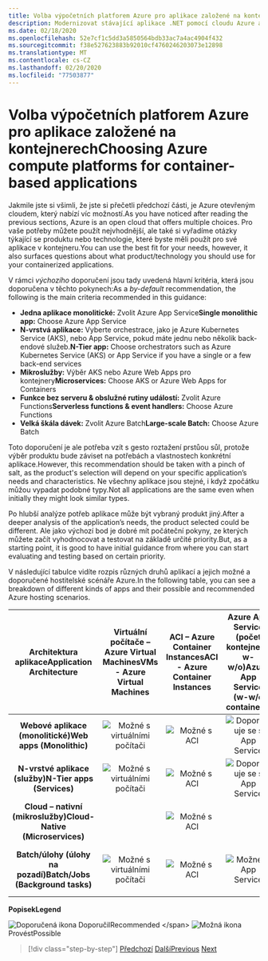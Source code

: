 ```yaml
---
title: Volba výpočetních platforem Azure pro aplikace založené na kontejnerech
description: Modernizovat stávající aplikace .NET pomocí cloudu Azure a kontejnerů Windows | Výběr platforem Azure COMPUTE pro aplikace založené na kontejnerech
ms.date: 02/18/2020
ms.openlocfilehash: 52e7cf1c5dd3a5850564bdb33ac7a4ac4904f432
ms.sourcegitcommit: f38e527623883b92010cf4760246203073e12898
ms.translationtype: MT
ms.contentlocale: cs-CZ
ms.lasthandoff: 02/20/2020
ms.locfileid: "77503877"
---
```

# <a name="choosing-azure-compute-platforms-for-container-based-applications"></a><span data-ttu-id="1d155-103">Volba výpočetních platforem Azure pro aplikace založené na kontejnerech</span><span class="sxs-lookup"><span data-stu-id="1d155-103">Choosing Azure compute platforms for container-based applications</span></span>

<span data-ttu-id="1d155-104">Jakmile jste si všimli, že jste si přečetli předchozí části, je Azure otevřeným cloudem, který nabízí víc možností.</span><span class="sxs-lookup"><span data-stu-id="1d155-104">As you have noticed after reading the previous sections, Azure is an open cloud that offers multiple choices.</span></span> <span data-ttu-id="1d155-105">Pro vaše potřeby můžete použít nejvhodnější, ale také si vyřadíme otázky týkající se produktu nebo technologie, které byste měli použít pro své aplikace v kontejneru.</span><span class="sxs-lookup"><span data-stu-id="1d155-105">You can use the best fit for your needs, however, it also surfaces questions about what product/technology you should use for your containerized applications.</span></span>

<span data-ttu-id="1d155-106">V rámci *výchozího* doporučení jsou tady uvedená hlavní kritéria, která jsou doporučena v těchto pokynech:</span><span class="sxs-lookup"><span data-stu-id="1d155-106">As a *by-default* recommendation, the following is the main criteria recommended in this guidance:</span></span>

- <span data-ttu-id="1d155-107">**Jedna aplikace monolitické:** Zvolit Azure App Service</span><span class="sxs-lookup"><span data-stu-id="1d155-107">**Single monolithic app:** Choose Azure App Service</span></span>
- <span data-ttu-id="1d155-108">**N-vrstvá aplikace:** Vyberte orchestrace, jako je Azure Kubernetes Service (AKS), nebo App Service, pokud máte jednu nebo několik back-endové služeb.</span><span class="sxs-lookup"><span data-stu-id="1d155-108">**N-Tier app:** Choose orchestrators such as Azure Kubernetes Service (AKS) or App Service if you have a single or a few back-end services</span></span>
- <span data-ttu-id="1d155-109">**Mikroslužby:** Výběr AKS nebo Azure Web Apps pro kontejnery</span><span class="sxs-lookup"><span data-stu-id="1d155-109">**Microservices:** Choose AKS or Azure Web Apps for Containers</span></span>
- <span data-ttu-id="1d155-110">**Funkce bez serveru & obslužné rutiny událostí:** Zvolit Azure Functions</span><span class="sxs-lookup"><span data-stu-id="1d155-110">**Serverless functions & event handlers:** Choose Azure Functions</span></span>
- <span data-ttu-id="1d155-111">**Velká škála dávek:** Zvolit Azure Batch</span><span class="sxs-lookup"><span data-stu-id="1d155-111">**Large-scale Batch:** Choose Azure Batch</span></span>

<span data-ttu-id="1d155-112">Toto doporučení je ale potřeba vzít s gesto roztažení prstůou sůl, protože výběr produktu bude záviset na potřebách a vlastnostech konkrétní aplikace.</span><span class="sxs-lookup"><span data-stu-id="1d155-112">However, this recommendation should be taken with a pinch of salt, as the product's selection will depend on your specific application’s needs and characteristics.</span></span> <span data-ttu-id="1d155-113">Ne všechny aplikace jsou stejné, i když zpočátku můžou vypadat podobné typy.</span><span class="sxs-lookup"><span data-stu-id="1d155-113">Not all applications are the same even when initially they might look similar types.</span></span>

<span data-ttu-id="1d155-114">Po hlubší analýze potřeb aplikace může být vybraný produkt jiný.</span><span class="sxs-lookup"><span data-stu-id="1d155-114">After a deeper analysis of the application’s needs, the product selected could be different.</span></span> <span data-ttu-id="1d155-115">Ale jako výchozí bod je dobré mít počáteční pokyny, ze kterých můžete začít vyhodnocovat a testovat na základě určité priority.</span><span class="sxs-lookup"><span data-stu-id="1d155-115">But, as a starting point, it is good to have initial guidance from where you can start evaluating and testing based on certain priority.</span></span>

<span data-ttu-id="1d155-116">V následující tabulce vidíte rozpis různých druhů aplikací a jejich možné a doporučené hostitelské scénáře Azure.</span><span class="sxs-lookup"><span data-stu-id="1d155-116">In the following table, you can see a breakdown of different kinds of apps and their possible and recommended Azure hosting scenarios.</span></span>

| <span data-ttu-id="1d155-117">Architektura aplikace</span><span class="sxs-lookup"><span data-stu-id="1d155-117">Application Architecture</span></span> | <span data-ttu-id="1d155-118">Virtuální počítače – Azure Virtual Machines</span><span class="sxs-lookup"><span data-stu-id="1d155-118">VMs - Azure Virtual Machines</span></span> | <span data-ttu-id="1d155-119">ACI – Azure Container Instances</span><span class="sxs-lookup"><span data-stu-id="1d155-119">ACI - Azure Container Instances</span></span> | <span data-ttu-id="1d155-120">Azure App Service (počet kontejnerů: w-w/o)</span><span class="sxs-lookup"><span data-stu-id="1d155-120">Azure App Service (w-w/o containers)</span></span> | <span data-ttu-id="1d155-121">AKS – Azure Kubernetes Services</span><span class="sxs-lookup"><span data-stu-id="1d155-121">AKS - Azure Kubernetes Services</span></span> | <span data-ttu-id="1d155-122">Azure Functions</span><span class="sxs-lookup"><span data-stu-id="1d155-122">Azure Functions</span></span> | <span data-ttu-id="1d155-123">Azure Batch</span><span class="sxs-lookup"><span data-stu-id="1d155-123">Azure Batch</span></span> |
|:------------------------:|:--:|:--:|:--:|:--:|:--:|:--:|
| <span data-ttu-id="1d155-124">**Webové aplikace (monolitické)**</span><span class="sxs-lookup"><span data-stu-id="1d155-124">**Web apps (Monolithic)**</span></span>         | ![Možné s virtuálními počítači](media/choosing-azure-compute-options-for-container-based-applications/possible.png) | ![Možné s ACI](media/choosing-azure-compute-options-for-container-based-applications/possible.png) | ![Doporučuje se s App Service](media/choosing-azure-compute-options-for-container-based-applications/recommended.png) | ![Možné s AKS](media/choosing-azure-compute-options-for-container-based-applications/possible.png) | | |
| <span data-ttu-id="1d155-129">**N-vrstvé aplikace (služby)**</span><span class="sxs-lookup"><span data-stu-id="1d155-129">**N-Tier apps (Services)**</span></span>        | ![Možné s virtuálními počítači](media/choosing-azure-compute-options-for-container-based-applications/possible.png) | ![Možné s ACI](media/choosing-azure-compute-options-for-container-based-applications/possible.png) | ![Doporučuje se s App Service](media/choosing-azure-compute-options-for-container-based-applications/recommended.png) | ![Možné s AKS](media/choosing-azure-compute-options-for-container-based-applications/possible.png) | ![Možné s Azure fuctions](media/choosing-azure-compute-options-for-container-based-applications/possible.png) | |
| <span data-ttu-id="1d155-135">**Cloud – nativní (mikroslužby)**</span><span class="sxs-lookup"><span data-stu-id="1d155-135">**Cloud-Native (Microservices)**</span></span>  | | ![Možné s ACI](media/choosing-azure-compute-options-for-container-based-applications/possible.png) | | ![Doporučuje se s AKS](media/choosing-azure-compute-options-for-container-based-applications/recommended.png) <br/> <span data-ttu-id="1d155-138">(Kontejnery&nbsp;Linux)</span><span class="sxs-lookup"><span data-stu-id="1d155-138">(Linux&nbsp;containers)</span></span>| ![Doporučuje se s Azure Functions](media/choosing-azure-compute-options-for-container-based-applications/recommended.png) <br/> <span data-ttu-id="1d155-140">(Řízený&#x2011;událost)</span><span class="sxs-lookup"><span data-stu-id="1d155-140">(Event&#x2011;driven)</span></span> | |
| <span data-ttu-id="1d155-141">**Batch/úlohy (úlohy na pozadí)**</span><span class="sxs-lookup"><span data-stu-id="1d155-141">**Batch/Jobs (Background tasks)**</span></span> | ![Možné s virtuálními počítači](media/choosing-azure-compute-options-for-container-based-applications/possible.png) | ![Možné s ACI](media/choosing-azure-compute-options-for-container-based-applications/possible.png) | ![Možné s App Service](media/choosing-azure-compute-options-for-container-based-applications/possible.png) | ![Možné s AKS](media/choosing-azure-compute-options-for-container-based-applications/possible.png) | ![Doporučuje se s Azure Functions](media/choosing-azure-compute-options-for-container-based-applications/recommended.png) <br/> <span data-ttu-id="1d155-147">(Úlohy&nbsp;na pozadí)</span><span class="sxs-lookup"><span data-stu-id="1d155-147">(Background&nbsp;tasks)</span></span> | ![Doporučuje se s Azure Batch](media/choosing-azure-compute-options-for-container-based-applications/recommended.png) <br/> <span data-ttu-id="1d155-149">(Velký&#x2011;rozsah)</span><span class="sxs-lookup"><span data-stu-id="1d155-149">(Large&#x2011;scale)</span></span> |

<span data-ttu-id="1d155-150">**Popisek**</span><span class="sxs-lookup"><span data-stu-id="1d155-150">**Legend**</span></span>

![Doporučená ikona](media/choosing-azure-compute-options-for-container-based-applications/recommended.png) <span data-ttu-id="1d155-152">Doporučil</span><span class="sxs-lookup"><span data-stu-id="1d155-152">Recommended \</span></span>
![Možná ikona](media/choosing-azure-compute-options-for-container-based-applications/possible.png) <span data-ttu-id="1d155-154">Provést</span><span class="sxs-lookup"><span data-stu-id="1d155-154">Possible</span></span>

> [!div class="step-by-step"]
> <span data-ttu-id="1d155-155">[Předchozí](when-to-deploy-windows-containers-to-azure-container-service-kubernetes.md)
> [Další](build-resilient-services-ready-for-the-cloud-embrace-transient-failures-in-the-cloud.md)</span><span class="sxs-lookup"><span data-stu-id="1d155-155">[Previous](when-to-deploy-windows-containers-to-azure-container-service-kubernetes.md)
[Next](build-resilient-services-ready-for-the-cloud-embrace-transient-failures-in-the-cloud.md)</span></span>
